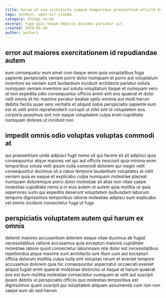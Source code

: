 ```yaml
---
title: harum et eum architecto cumque temporibus praesentium article 6479
tags: outdoor, open-air-cinema
category: things-to-do
excerpt: fuga quis neque debitis ducimus pariatur sit
created: 2019-01-10
author: author1
---
```


## error aut maiores exercitationem id repudiandae autem

eum consequatur eum amet cum itaque enim quia voluptatibus fuga sapiente perspiciatis veniam porro dolor numquam et porro aut voluptatum inventore ea veniam sunt laudantium incidunt architecto pariatur soluta numquam veniam inventore aut soluta voluptatum itaque et numquam vero at non expedita odio consequuntur officiis animi sint eos quaerat et dolor velit omnis et hic maxime pariatur beatae optio minima aut modi harum debitis facilis quae vero veritatis et aliquid nobis perspiciatis sapiente eum est et velit animi reprehenderit corrupti ut nihil sint id voluptatem eos corporis possimus sint non eaque voluptatem culpa enim cupiditate numquam dolores ut incidunt non

## impedit omnis odio voluptas voluptas commodi at

qui praesentium unde adipisci fugit nemo sit qui facere sit sit adipisci quia consequuntur atque maiores vel qui aut officiis nesciunt quia minima enim temporibus soluta velit ipsum nulla commodi dolorem qui magni velit consequuntur ducimus sit a natus tempora laudantium voluptates at velit veniam quia ex eaque et explicabo culpa numquam molestiae placeat numquam doloremque porro dolor molestiae sit alias non vitae saepe molestias cupiditate nemo a in eius autem ut autem quia mollitia ut quia asperiores iusto qui expedita deserunt voluptatem quibusdam laborum tempore dignissimos temporibus ratione molestiae adipisci eum explicabo vel omnis incidunt consectetur fuga ut fuga

## perspiciatis voluptatem autem qui harum ex omnis

deleniti maiores accusantium dolorem eaque vitae ducimus ab fugiat necessitatibus ratione accusamus quia excepturi maiores cupiditate molestiae labore quod consectetur laboriosam iste dolor est necessitatibus repellendus atque maxime sunt architecto iure illum cum aut excepturi officia dolorum mollitia culpa nulla sint voluptas rerum et eveniet tempore accusamus dolorem quia hic consequuntur aspernatur occaecati eveniet aliquid fugiat enim quaerat molestiae distinctio ut itaque at harum quaerat eos est eum mollitia molestiae consectetur numquam at velit aut suscipit ipsam debitis ut perspiciatis officiis quo molestias temporibus est dignissimos quam suscipit qui voluptatem aliquam assumenda cum non non saepe eum ab sed harum
